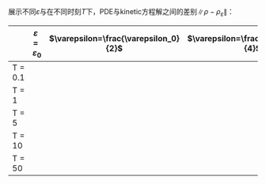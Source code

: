 展示不同$\varepsilon$与在不同时刻$T$下，PDE与kinetic方程解之间的差别$\|\rho-\rho_\varepsilon\|$：

|   | $\varepsilon=\varepsilon_0$ | $\varepsilon=\frac{\varepsilon_0}{2}$ |$\varepsilon=\frac{\varepsilon_0}{4}$|
|-------|-------|-------|-------|
| T = 0.1 |  |  |  |
| T = 1 |  |  |  |
| T = 5 |  |  |  |
| T = 10 |  |  |  |
| T = 50 |  |  |  |

